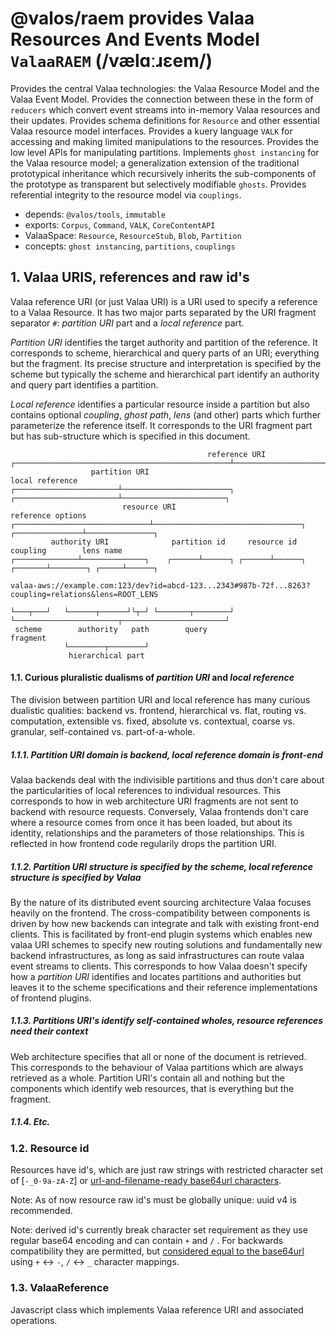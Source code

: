 # @valos/raem provides Valaa Resources And Events Model `ValaaRAEM` (/vælɑːɹɛem/)

Provides the central Valaa technologies: the Valaa Resource Model and
the Valaa Event Model. Provides the connection between these in the
form of `reducers` which convert event streams into in-memory Valaa
resources and their updates. Provides schema definitions for `Resource`
and other essential Valaa resource model interfaces. Provides a kuery
language `VALK` for accessing and making limited manipulations to the
resources. Provides the low level APIs for manipulating partitions.
Implements `ghost instancing` for the Valaa resource model;
a generalization extension of the traditional prototypical inheritance
which recursively inherits the sub-components of the prototype as
transparent but selectively modifiable `ghosts`. Provides referential
integrity to the resource model via `couplings`.

- depends: `@valos/tools`, `immutable`
- exports: `Corpus`, `Command`, `VALK`, `CoreContentAPI`
- ValaaSpace: `Resource`, `ResourceStub`, `Blob`, `Partition`
- concepts: `ghost instancing`, `partitions`, `couplings`


## 1. Valaa URIS, references and raw id's

Valaa reference URI (or just Valaa URI) is a URI used to specify a
reference to a Valaa Resource. It has two major parts separated by
the URI fragment separator `#`: *partition URI* part and a
*local reference* part.

*Partition URI* identifies the target authority and partition of
the reference. It corresponds to scheme, hierarchical and query parts
of an URI; everything but the fragment. Its precise structure and
interpretation is specified by the scheme but typically the scheme and
hierarchical part identify an authority and query part identifies
a partition.

*Local reference* identifies a particular resource inside a partition
but also contains optional *coupling*, *ghost path*, *lens* (and other)
parts which further parameterize the reference itself. It corresponds
to the URI fragment part but has sub-structure which is specified in
this document.

```
                                            reference URI
┌────────────────────────────────────────────────┴─────────────────────────────────────────────────┐
                  partition URI                                    local reference
┌───────────────────────┴────────────────────────┐ ┌───────────────────────┴───────────────────────┐
                         resource URI                                     reference options
┌──────────────────────────────┴─────────────────────────────────┐ ┌───────────────┴───────────────┐
         authority URI              partition id     resource id        coupling        lens name
┌──────────────┴──────────────┐    ┌──────┴──────┐ ┌──────┴──────┐ ┌───────┴────────┐ ┌─────┴──────┐

valaa-aws://example.com:123/dev?id=abcd-123...2343#987b-72f...8263?coupling=relations&lens=ROOT_LENS

└───┬───┘   └──────┬──────┘└┬─┘ └───────┬────────┘ └───────────────────────┬───────────────────────┘
 scheme        authority   path        query                         fragment
            └────────┬────────┘
             hierarchical part
```


#### 1.1. Curious pluralistic dualisms of *partition URI* and *local reference*

The division between partition URI and local reference has many curious
dualistic qualities: backend vs. frontend, hierarchical vs. flat,
routing vs. computation, extensible vs. fixed, absolute vs. contextual,
coarse vs. granular, self-contained vs. part-of-a-whole.

##### 1.1.1. Partition URI domain is backend, local reference domain is front-end

Valaa backends deal with the indivisible partitions and thus don't care
about the particularities of local references to individual resources.
This corresponds to how in web architecture URI fragments are not sent
to backend with resource requests. Conversely, Valaa frontends don't
care where a resource comes from once it has been loaded, but about its
identity, relationships and the parameters of those relationships. This
is reflected in how frontend code regularily drops the partition URI.

##### 1.1.2. Partition URI structure is specified by the scheme, local reference structure is specified by Valaa

By the nature of its distributed event sourcing architecture Valaa
focuses heavily on the frontend. The cross-compatibility between
components is driven by how new backends can integrate and talk with
existing front-end clients. This is facilitated by front-end plugin
systems which enables new valaa URI schemes to specify new routing
solutions and fundamentally new backend infrastructures, as long as
said infrastructures can route valaa event streams to clients. This
corresponds to how Valaa doesn't specify how a *partition URI*
identifies and locates partitions and authorities but leaves it to
the scheme specifications and their reference implementations of
frontend plugins.

##### 1.1.3. Partitions URI's identify self-contained wholes, resource references need their context

Web architecture specifies that all or none of the document is
retrieved. This corresponds to the behaviour of Valaa partitions which
are always retrieved as a whole. Partition URI's contain all and
nothing but the components which identify web resources, that is
everything but the fragment.

##### 1.1.4. Etc.

### 1.2. Resource id

Resources have id's, which are just raw strings with restricted
character set of [`-_0-9a-zA-Z`] or
[url-and-filename-ready base64url characters](https://tools.ietf.org/html/rfc4648#section-5).

Note: As of now resource raw id's must be globally unique: uuid v4 is
recommended.

Note: derived id's currently break character set requirement as they
use regular base64 encoding and can contain `+` and `/` . For backwards
compatibility they are permitted, but
[considered equal to the base64url](https://tools.ietf.org/html/rfc7515#appendix-C)
using `+` <-> `-`, `/` <-> `_` character mappings.

### 1.3. ValaaReference

Javascript class which implements Valaa reference URI and associated
operations.
